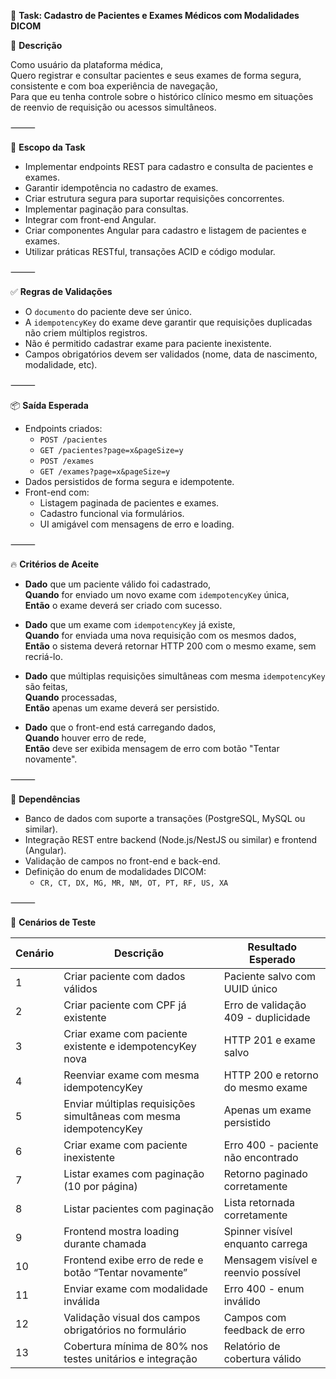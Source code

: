 📝 **Task: Cadastro de Pacientes e Exames Médicos com Modalidades DICOM**

🎯 **Descrição**

Como usuário da plataforma médica,  
Quero registrar e consultar pacientes e seus exames de forma segura, consistente e com boa experiência de navegação,  
Para que eu tenha controle sobre o histórico clínico mesmo em situações de reenvio de requisição ou acessos simultâneos.

⸻

🔧 **Escopo da Task**

- Implementar endpoints REST para cadastro e consulta de pacientes e exames.
- Garantir idempotência no cadastro de exames.
- Criar estrutura segura para suportar requisições concorrentes.
- Implementar paginação para consultas.
- Integrar com front-end Angular.
- Criar componentes Angular para cadastro e listagem de pacientes e exames.
- Utilizar práticas RESTful, transações ACID e código modular.

⸻

✅ **Regras de Validações**

- O `documento` do paciente deve ser único.
- A `idempotencyKey` do exame deve garantir que requisições duplicadas não criem múltiplos registros.
- Não é permitido cadastrar exame para paciente inexistente.
- Campos obrigatórios devem ser validados (nome, data de nascimento, modalidade, etc).

⸻

📦 **Saída Esperada**

- Endpoints criados:
  - `POST /pacientes`
  - `GET /pacientes?page=x&pageSize=y`
  - `POST /exames`
  - `GET /exames?page=x&pageSize=y`
- Dados persistidos de forma segura e idempotente.
- Front-end com:
  - Listagem paginada de pacientes e exames.
  - Cadastro funcional via formulários.
  - UI amigável com mensagens de erro e loading.

⸻

🔥 **Critérios de Aceite**

- **Dado** que um paciente válido foi cadastrado,  
  **Quando** for enviado um novo exame com `idempotencyKey` única,  
  **Então** o exame deverá ser criado com sucesso.

- **Dado** que um exame com `idempotencyKey` já existe,  
  **Quando** for enviada uma nova requisição com os mesmos dados,  
  **Então** o sistema deverá retornar HTTP 200 com o mesmo exame, sem recriá-lo.

- **Dado** que múltiplas requisições simultâneas com mesma `idempotencyKey` são feitas,  
  **Quando** processadas,  
  **Então** apenas um exame deverá ser persistido.

- **Dado** que o front-end está carregando dados,  
  **Quando** houver erro de rede,  
  **Então** deve ser exibida mensagem de erro com botão "Tentar novamente".

⸻

👥 **Dependências**

- Banco de dados com suporte a transações (PostgreSQL, MySQL ou similar).
- Integração REST entre backend (Node.js/NestJS ou similar) e frontend (Angular).
- Validação de campos no front-end e back-end.
- Definição do enum de modalidades DICOM:
  - `CR, CT, DX, MG, MR, NM, OT, PT, RF, US, XA`

⸻

🧪 **Cenários de Teste**

| Cenário | Descrição | Resultado Esperado |
|--------|-----------|--------------------|
| 1 | Criar paciente com dados válidos | Paciente salvo com UUID único |
| 2 | Criar paciente com CPF já existente | Erro de validação 409 - duplicidade |
| 3 | Criar exame com paciente existente e idempotencyKey nova | HTTP 201 e exame salvo |
| 4 | Reenviar exame com mesma idempotencyKey | HTTP 200 e retorno do mesmo exame |
| 5 | Enviar múltiplas requisições simultâneas com mesma idempotencyKey | Apenas um exame persistido |
| 6 | Criar exame com paciente inexistente | Erro 400 - paciente não encontrado |
| 7 | Listar exames com paginação (10 por página) | Retorno paginado corretamente |
| 8 | Listar pacientes com paginação | Lista retornada corretamente |
| 9 | Frontend mostra loading durante chamada | Spinner visível enquanto carrega |
| 10 | Frontend exibe erro de rede e botão “Tentar novamente” | Mensagem visível e reenvio possível |
| 11 | Enviar exame com modalidade inválida | Erro 400 - enum inválido |
| 12 | Validação visual dos campos obrigatórios no formulário | Campos com feedback de erro |
| 13 | Cobertura mínima de 80% nos testes unitários e integração | Relatório de cobertura válido |

